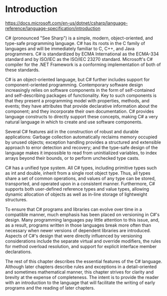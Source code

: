 # Introduction

<https://docs.microsoft.com/en-us/dotnet/csharp/language-reference/language-specification/introduction>

C# (pronounced "See Sharp") is a simple, modern, object-oriented, and type-safe programming language. C# has its roots in the C family of languages and will be immediately familiar to C, C++, and Java programmers. C# is standardized by ECMA International as the ECMA-334 standard and by ISO/IEC as the ISO/IEC 23270 standard. Microsoft's C# compiler for the .NET Framework is a conforming implementation of both of these standards.

C# is an object-oriented language, but C# further includes support for component-oriented programming. Contemporary software design increasingly relies on software components in the form of self-contained and self-describing packages of functionality. Key to such components is that they present a programming model with properties, methods, and events; they have attributes that provide declarative information about the component; and they incorporate their own documentation. C# provides language constructs to directly support these concepts, making C# a very natural language in which to create and use software components.

Several C# features aid in the construction of robust and durable applications: Garbage collection automatically reclaims memory occupied by unused objects; exception handling provides a structured and extensible approach to error detection and recovery; and the type-safe design of the language makes it impossible to read from uninitialized variables, to index arrays beyond their bounds, or to perform unchecked type casts.

C# has a unified type system. All C# types, including primitive types such as int and double, inherit from a single root object type. Thus, all types share a set of common operations, and values of any type can be stored, transported, and operated upon in a consistent manner. Furthermore, C# supports both user-defined reference types and value types, allowing dynamic allocation of objects as well as in-line storage of lightweight structures.

To ensure that C# programs and libraries can evolve over time in a compatible manner, much emphasis has been placed on versioning in C#'s design. Many programming languages pay little attention to this issue, and, as a result, programs written in those languages break more often than necessary when newer versions of dependent libraries are introduced. Aspects of C#'s design that were directly influenced by versioning considerations include the separate virtual and override modifiers, the rules for method overload resolution, and support for explicit interface member declarations.

The rest of this chapter describes the essential features of the C# language.
Although later chapters describe rules and exceptions in a detail-oriented and
sometimes mathematical manner, this chapter strives for clarity and brevity at
the expense of completeness. The intent is to provide the reader with an
introduction to the language that will facilitate the writing of early programs
and the reading of later chapters.
